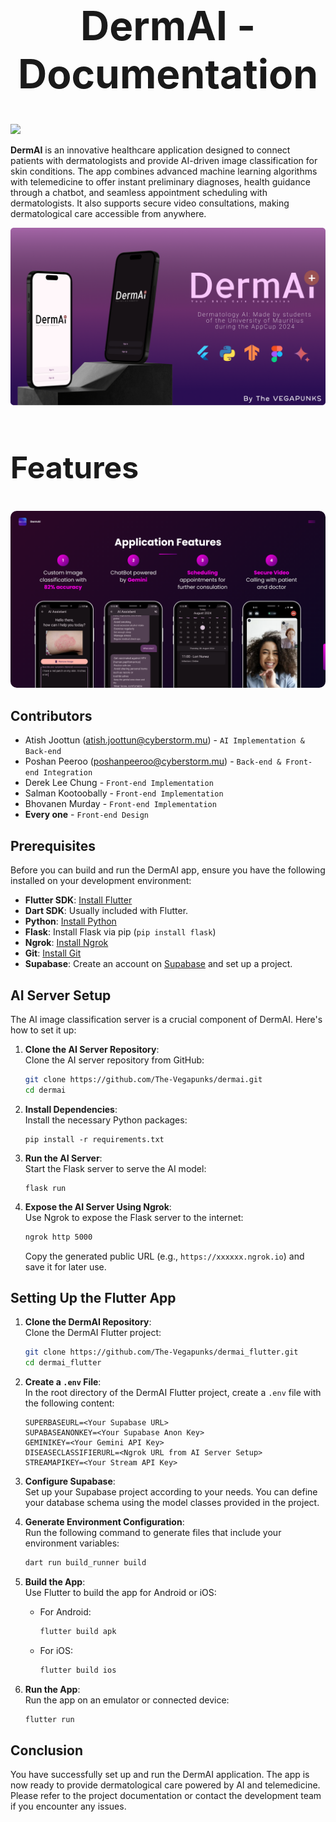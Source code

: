 <h1 style="text-align:center;font-size:4rem;">DermAI - Documentation</h1>

<img src="assets\Logo\DermAI-darkmode.svg"></img>

**DermAI** is an innovative healthcare application designed to connect patients with dermatologists and provide AI-driven image classification for skin conditions. The app combines advanced machine learning algorithms with telemedicine to offer instant preliminary diagnoses, health guidance through a chatbot, and seamless appointment scheduling with dermatologists. It also supports secure video consultations, making dermatological care accessible from anywhere.

<img src="assets\Images\front cover.png">


<h2 style="text-align:left;font-size:3rem;">Features</h2>
<!-- - **AI-Driven Image Classification**: Instant preliminary diagnoses for skin conditions using machine learning.
- **Chatbot**: Provides health guidance and support.
- **Appointment Scheduling**: Seamless integration with dermatologists' schedules.
- **Secure Video Consultations**: Enabling remote dermatological care. -->
<img src="assets\Images\Features.png" style="border-radius:10px;">

## Contributors
 - Atish Joottun (atish.joottun@cyberstorm.mu)      - `AI Implementation & Back-end`
 - Poshan Peeroo (poshanpeeroo@cyberstorm.mu)      - `Back-end & Front-end Integration`
 - Derek Lee Chung    - `Front-end Implementation`
 - Salman Kootoobally - `Front-end Implementation`
 - Bhovanen Murday    - `Front-end Implementation`
 - **Every one**      - `Front-end Design`

## Prerequisites

Before you can build and run the DermAI app, ensure you have the following installed on your development environment:

- **Flutter SDK**: [Install Flutter](https://flutter.dev/docs/get-started/install)
- **Dart SDK**: Usually included with Flutter.
- **Python**: [Install Python](https://www.python.org/downloads/)
- **Flask**: Install Flask via pip (`pip install flask`)
- **Ngrok**: [Install Ngrok](https://ngrok.com/download)
- **Git**: [Install Git](https://git-scm.com/downloads)
- **Supabase**: Create an account on [Supabase](https://supabase.io/) and set up a project.
  
## AI Server Setup
The AI image classification server is a crucial component of DermAI. Here's how to set it up:

1. **Clone the AI Server Repository**:  
   Clone the AI server repository from GitHub:
   ```bash
   git clone https://github.com/The-Vegapunks/dermai.git
   cd dermai
   ```

2. **Install Dependencies**:  
   Install the necessary Python packages:
   ```shell
   pip install -r requirements.txt
   ```

3. **Run the AI Server**:  
   Start the Flask server to serve the AI model:
   ```console
   flask run
   ```

4. **Expose the AI Server Using Ngrok**:  
   Use Ngrok to expose the Flask server to the internet:
   ```bash
   ngrok http 5000
   ```
   Copy the generated public URL (e.g., `https://xxxxxx.ngrok.io`) and save it for later use.

## Setting Up the Flutter App

1. **Clone the DermAI Repository**:  
   Clone the DermAI Flutter project:
   ```bash
   git clone https://github.com/The-Vegapunks/dermai_flutter.git
   cd dermai_flutter
   ```

2. **Create a `.env` File**:  
   In the root directory of the DermAI Flutter project, create a `.env` file with the following content:
   ```
   SUPERBASEURL=<Your Supabase URL>
   SUPABASEANONKEY=<Your Supabase Anon Key>
   GEMINIKEY=<Your Gemini API Key>
   DISEASECLASSIFIERURL=<Ngrok URL from AI Server Setup>
   STREAMAPIKEY=<Your Stream API Key>
   ```

3. **Configure Supabase**:  
   Set up your Supabase project according to your needs. You can define your database schema using the model classes provided in the project.

4. **Generate Environment Configuration**:  
   Run the following command to generate files that include your environment variables:
   ```bash
   dart run build_runner build
   ```

5. **Build the App**:  
   Use Flutter to build the app for Android or iOS:
   - For Android:
     ```bash
     flutter build apk
     ```
   - For iOS:
     ```bash
     flutter build ios
     ```

6. **Run the App**:  
   Run the app on an emulator or connected device:
   ```bash
   flutter run
   ```

## Conclusion

You have successfully set up and run the DermAI application. The app is now ready to provide dermatological care powered by AI and telemedicine. Please refer to the project documentation or contact the development team if you encounter any issues.
